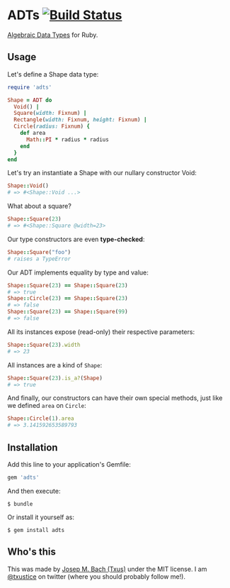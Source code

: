 # ADTs [![Build Status](https://secure.travis-ci.org/txus/adts.png)](http://travis-ci.org/txus/adts)

[Algebraic Data Types][adts] for Ruby.

## Usage

Let's define a Shape data type:

```ruby
require 'adts'

Shape = ADT do
  Void() |
  Square(width: Fixnum) |
  Rectangle(width: Fixnum, height: Fixnum) |
  Circle(radius: Fixnum) {
    def area
      Math::PI * radius * radius
    end
  }
end
```

Let's try an instantiate a Shape with our nullary constructor Void:

```ruby
Shape::Void()
# => #<Shape::Void ...>
```

What about a square?

```ruby
Shape::Square(23)
# => #<Shape::Square @width=23>
```

Our type constructors are even **type-checked**:

```ruby
Shape::Square("foo")
# raises a TypeError
```

Our ADT implements equality by type and value:

```ruby
Shape::Square(23) == Shape::Square(23)
# => true
Shape::Circle(23) == Shape::Square(23)
# => false
Shape::Square(23) == Shape::Square(99)
# => false
```

All its instances expose (read-only) their respective parameters:

```ruby
Shape::Square(23).width
# => 23
```

All instances are a kind of `Shape`:

```ruby
Shape::Square(23).is_a?(Shape)
# => true
```

And finally, our constructors can have their own special methods, just like we
defined `area` on `Circle`:

```ruby
Shape::Circle(1).area
# => 3.141592653589793
```

## Installation

Add this line to your application's Gemfile:

```ruby
gem 'adts'
```

And then execute:

    $ bundle

Or install it yourself as:

    $ gem install adts

## Who's this

This was made by [Josep M. Bach (Txus)](http://blog.txus.io) under the MIT
license. I am [@txustice][twitter] on twitter (where you should probably follow
me!).

[twitter]: https://twitter.com/txustice
[adts]: http://en.wikipedia.org/wiki/Algebraic_data_type

